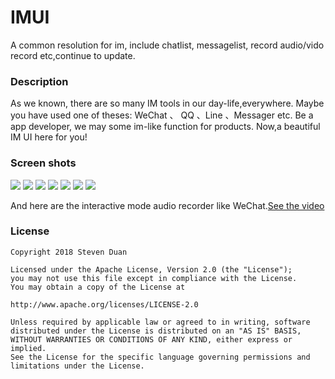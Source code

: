 # IMUI
A common resolution for im, include chatlist, messagelist, record audio/vido record etc,continue to update.

### Description
As we known, there are so many IM tools in our day-life,everywhere. Maybe you have used one of theses: WeChat 、 QQ 、Line 、Messager etc. Be a app developer, we may some im-like function for products. Now,a beautiful IM UI here for you! 

### Screen shots
![](https://github.com/stevenduan17/IMUI/blob/master/screen-shoot/device-2018-06-14-102548.png) ![](https://github.com/stevenduan17/IMUI/blob/master/screen-shoot/device-2018-06-14-102630.png) ![](https://github.com/stevenduan17/IMUI/blob/master/screen-shoot/device-2018-06-14-102649.png) ![](https://github.com/stevenduan17/IMUI/blob/master/screen-shoot/device-2018-06-14-102716.png) ![](https://github.com/stevenduan17/IMUI/blob/master/screen-shoot/device-2018-06-14-102743.png) ![]( https://github.com/stevenduan17/IMUI/blob/master/screen-shoot/device-2018-06-14-103148.png) ![](https://github.com/stevenduan17/IMUI/blob/master/screen-shoot/device-2018-06-14-103207.png)

And here are the interactive mode audio recorder like WeChat.[See the video](https://github.com/stevenduan17/IMUI/blob/master/screen-shoot/device-2018-06-14-102837.mp4)


### License
    
    Copyright 2018 Steven Duan

	Licensed under the Apache License, Version 2.0 (the "License");
	you may not use this file except in compliance with the License.
	You may obtain a copy of the License at

    http://www.apache.org/licenses/LICENSE-2.0

	Unless required by applicable law or agreed to in writing, software
	distributed under the License is distributed on an "AS IS" BASIS,
	WITHOUT WARRANTIES OR CONDITIONS OF ANY KIND, either express or implied.
	See the License for the specific language governing permissions and
	limitations under the License.
